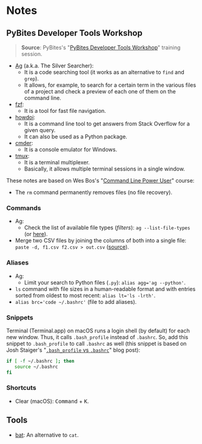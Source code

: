 # Notes

## PyBites Developer Tools Workshop

> **Source**: PyBites's "[PyBites Developer Tools Workshop](https://pybit.es/pages/devtools)" training session.

- [Ag](https://github.com/ggreer/the_silver_searcher) (a.k.a. The Silver Searcher):
  - It is a code searching tool (it works as an alternative to `find` and `grep`).
  - It allows, for example, to search for a certain term in the various files of a project and check a preview of each one of them on the command line.
- [fzf](https://github.com/junegunn/fzf):
  - It is a tool for fast file navigation.
- [howdoi](https://github.com/gleitz/howdoi):
  - It is a command line tool to get answers from Stack Overflow for a given query.
  - It can also be used as a Python package.
- [cmder](https://cmder.net/):
  - It is a console emulator for Windows.
- [tmux](https://github.com/tmux/tmux):
  - It is a terminal multiplexer.
  - Basically, it allows multiple terminal sessions in a single window.

These notes are based on Wes Bos's "[Command Line Power User](https://wesbos.com/command-line-video-tutorials)" course:

- The `rm` command permanently removes files (no file recovery).

### Commands

- Ag:
  - Check the list of available file types (_filters_): `ag --list-file-types` (or [here](https://github.com/ggreer/the_silver_searcher/blob/master/tests/list_file_types.t)).
- Merge two CSV files by joining the columns of both into a single file: `paste -d, f1.csv f2.csv > out.csv` ([source](https://stackoverflow.com/a/43339903)).

### Aliases

- Ag:
  - Limit your search to Python files (`.py`): `alias agg='ag --python'`.
- `ls` command with file sizes in a human-readable format and with entries sorted from oldest to most recent: `alias lt='ls -lrth'`.
- `alias brc='code ~/.bashrc'` (file to add aliases).

### Snippets

Terminal (Terminal.app) on macOS runs a login shell (by default) for each new window. Thus, it calls `.bash_profile` instead of `.bashrc`. So, add this snippet to `.bash_profile` to call `.bashrc` as well (this snippet is based on Josh Staiger's "[`.bash_profile` vs `.bashrc`](https://joshstaiger.org/archives/2005/07/bash_profile_vs.html)" blog post):

```bash
if [ -f ~/.bashrc ]; then
   source ~/.bashrc
fi
```

### Shortcuts

- Clear (macOS): <kbd>Command</kbd> + <kbd>K</kbd>.

## Tools

- [bat](https://github.com/sharkdp/bat): An alternative to `cat`.
